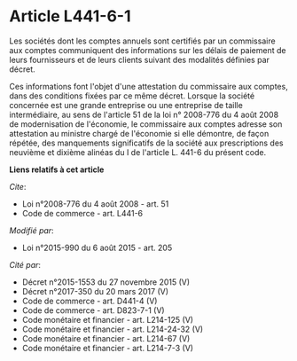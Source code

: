 # Article L441-6-1

Les sociétés dont les comptes annuels sont certifiés par un commissaire aux comptes communiquent des informations sur les
délais de paiement de leurs fournisseurs et de leurs clients suivant des modalités définies par décret. 

Ces informations font l'objet d'une attestation du commissaire aux comptes, dans des conditions fixées par ce même décret.
Lorsque la société concernée est une grande entreprise ou une entreprise de taille intermédiaire, au sens de l'article 51 de
la loi n° 2008-776 du 4 août 2008 de modernisation de l'économie, le commissaire aux comptes adresse son attestation au
ministre chargé de l'économie si elle démontre, de façon répétée, des manquements significatifs de la société aux
prescriptions des neuvième et dixième alinéas du I de l'article L. 441-6 du présent code.

**Liens relatifs à cet article**

_Cite_:

  - Loi n°2008-776 du 4 août 2008 - art. 51
  - Code de commerce - art. L441-6

_Modifié par_:

  - Loi n°2015-990 du 6 août 2015 - art. 205

_Cité par_:

  - Décret n°2015-1553 du 27 novembre 2015 (V)
  - Décret n°2017-350 du 20 mars 2017 (V)
  - Code de commerce - art. D441-4 (V)
  - Code de commerce - art. D823-7-1 (V)
  - Code monétaire et financier - art. L214-125 (V)
  - Code monétaire et financier - art. L214-24-32 (V)
  - Code monétaire et financier - art. L214-67 (V)
  - Code monétaire et financier - art. L214-7-3 (V)
